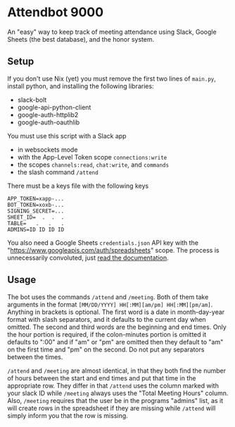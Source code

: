 # Attendbot 9000

An "easy" way to keep track of meeting attendance using Slack, Google Sheets (the best database), and the honor system.

## Setup

If you don't use Nix (yet) you must remove the first two lines of `main.py`, install python, and installing the following libraries:
- slack-bolt
- google-api-python-client
- google-auth-httplib2
- google-auth-oauthlib

You must use this script with a Slack app
- in websockets mode
- with the App-Level Token scope `connections:write`
- the scopes `channels:read`, `chat:write`, and `commands`
- the slash command `/attend`

There must be a keys file with the following keys
```
APP_TOKEN=xapp-...
BOT_TOKEN=xoxb-...
SIGNING_SECRET=...
SHEET_ID=  .  .  .
TABLE=   .   .   .
ADMINS=ID ID ID ID
```

You also need a Google Sheets `credentials.json` API key with the "https://www.googleapis.com/auth/spreadsheets" scope. The process is unnecessarily convoluted, just [read the documentation](https://developers.google.com/sheets/api/quickstart/python#enable_the_api).

## Usage

The bot uses the commands `/attend` and `/meeting`.
Both of them take arguments in the format `[MM/DD/YYYY] HH[:MM][am/pm] HH[:MM][pm/am]`. Anything in brackets is optional. The first word is a date in month-day-year format with slash separators, and it defaults to the current day when omitted. The second and third words are the beginning and end times. Only the hour portion is required, if the colon-minutes portion is omitted it defaults to ":00" and if "am" or "pm" are omitted then they default to "am" on the first time and "pm" on the second. Do not put any separators between the times.

`/attend` and `/meeting` are almost identical, in that they both find the number of hours between the start and end times and put that time in the appropriate row. They differ in that `/attend` uses the column marked with your slack ID while `/meeting` always uses the "Total Meeting Hours" column. Also, `/meeting` requires that the user be in the programs "admins" list, as it will create rows in the spreadsheet if they are missing while `/attend` will simply inform you that the row is missing.